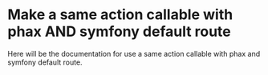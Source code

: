 Make a same action callable with phax AND symfony default route
===============================================================

Here will be the documentation for use a same action
callable with phax and symfony default route.
